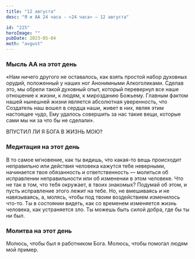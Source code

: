 ```yaml
---
title: "12 августа"
desc: "Я и АА 24 часа - «24 часа» — 12 августа"

id: "225"
heroImage: ""
pubDate: 2023-05-04
moth: "avgust"
---
```


### Мысль АА на этот день

«Нам ничего другого не оставалось, как взять простой набор духовных орудий,
положенный у наших ног Анонимными Алкоголиками. Сделав это, мы обрели такой
духовный опыт, который перевернул все наше отношение к жизни, к людям, к
мирозданию Божьему. Главным фактом нашей нынешней жизни является абсолютная
уверенность, что Создатель наш вошел в сердца наши, живет в них, являя этим
настоящее чудо, Ему удалось совершить за нас такие вещи, которые сами мы ни за
что бы не сделали».

ВПУСТИЛ ЛИ Я БОГА В ЖИЗНЬ МОЮ?

### Медитация на этот день

В то самое мгновение, как ты видишь, что какая-то вещь происходит неправильно
или действия человека кажутся тебе неверными, начинается твоя обязанность и
ответственность — молиться об исправлении неправильности или об изменении в
этом человеке. Что не так в том, что тебя окружает, в твоих знакомых? Подумай
об этом, и пусть исправление этого лежит на тебе. Но, не вмешиваясь и не
навязываясь, а, молясь, чтобы под твоим воздействием изменилось что-то. Ты в
состоянии видеть, как со временем изменяется жизнь человека, как устраняется
зло. Ты можешь быть силой добра, где бы ты ни был.

### Молитва на этот день

Молюсь, чтобы был я работником Бога. Молюсь, чтобы помогал людям мой пример.
